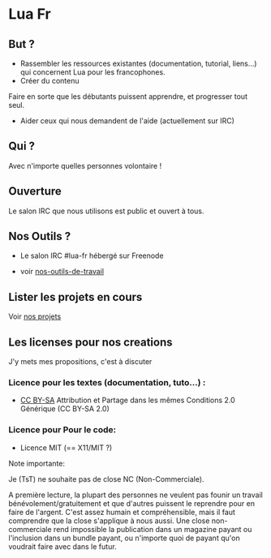 
# Lua Fr

## But ?

* Rassembler les ressources existantes (documentation, tutorial, liens...) qui concernent Lua pour les francophones.
* Créer du contenu

Faire en sorte que les débutants puissent apprendre, et progresser tout seul.

* Aider ceux qui nous demandent de l'aide (actuellement sur IRC)


## Qui ?

Avec n'importe quelles personnes volontaire !


## Ouverture

Le salon IRC que nous utilisons est public et ouvert à tous.


## Nos Outils ?

* Le salon IRC #lua-fr hébergé sur Freenode

* voir [nos-outils-de-travail](nos-outils-de-travail.md)


## Lister les projets en cours

Voir [nos projets](projets.md)

## Les licenses pour nos creations

J'y mets mes propositions, c'est à discuter

### Licence pour les textes (documentation, tuto...) :

* [CC BY-SA](https://creativecommons.org/licenses/by-sa/2.0/deed.fr) Attribution et Partage dans les mêmes Conditions 2.0 Générique (CC BY-SA 2.0)


### Licence pour Pour le code:

* Licence MIT (== X11/MIT ?)


Note importante:

Je (TsT) ne souhaite pas de close NC (Non-Commerciale).

A première lecture, la plupart des personnes ne veulent pas founir un travail bénévolement/gratuitement et que d'autres puissent le reprendre pour en faire de l'argent.
C'est assez humain et compréhensible, mais il faut comprendre que la close s'applique à nous aussi.
Une close non-commerciale rend impossible la publication dans un magazine payant ou l'inclusion dans un bundle payant, ou n'importe quoi de payant qu'on voudrait faire avec dans le futur.

